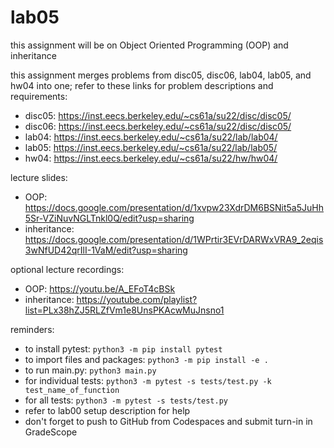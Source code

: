 # lab05
  
this assignment will be on Object Oriented Programming (OOP) and inheritance
  
this assignment merges problems from disc05, disc06, lab04, lab05, and hw04 into one; refer to these links for problem descriptions and requirements:
  
- disc05: https://inst.eecs.berkeley.edu/~cs61a/su22/disc/disc05/
- disc06: https://inst.eecs.berkeley.edu/~cs61a/su22/disc/disc05/
- lab04: https://inst.eecs.berkeley.edu/~cs61a/su22/lab/lab04/
- lab05: https://inst.eecs.berkeley.edu/~cs61a/su22/lab/lab05/
- hw04: https://inst.eecs.berkeley.edu/~cs61a/su22/hw/hw04/
  
lecture slides: 
  
- OOP: https://docs.google.com/presentation/d/1xvpw23XdrDM6BSNit5a5JuHh5Sr-VZiNuvNGLTnkl0Q/edit?usp=sharing
- inheritance: https://docs.google.com/presentation/d/1WPrtir3EVrDARWxVRA9_2eqis3wNfUD42qrIlI-1VaM/edit?usp=sharing
  
optional lecture recordings:
- OOP: https://youtu.be/A_EFoT4cBSk
- inheritance: https://youtube.com/playlist?list=PLx38hZJ5RLZfVm1e8UnsPKAcwMuJnsno1
  
reminders: 
  
- to install pytest: ```python3 -m pip install pytest```
- to import files and packages: ```python3 -m pip install -e .```
- to run main.py: ```python3 main.py```
- for individual tests: ```python3 -m pytest -s tests/test.py -k test_name_of_function```
- for all tests: ```python3 -m pytest -s tests/test.py```
- refer to lab00 setup description for help
- don't forget to push to GitHub from Codespaces and submit turn-in in GradeScope
